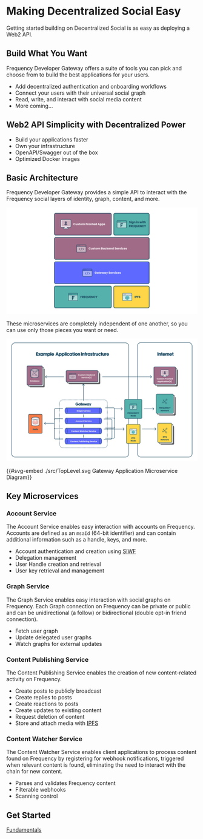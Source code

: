 # Making Decentralized Social Easy

Getting started building on Decentralized Social is as easy as deploying a Web2 API.

## Build What You Want

Frequency Developer Gateway offers a suite of tools you can pick and choose from to build the best applications for your users.

<!-- Add more visual elements to the services -->

- Add decentralized authentication and onboarding workflows
- Connect your users with their universal social graph
- Read, write, and interact with social media content
- More coming...

## Web2 API Simplicity with Decentralized Power

- Build your applications faster
- Own your infrastructure
- OpenAPI/Swagger out of the box
- Optimized Docker images

## Basic Architecture

Frequency Developer Gateway provides a simple API to interact with the Frequency social layers of identity, graph, content, and more.

![Gateway Application Layer Diagram](./assets/GatewayLayers.svg)

These microservices are completely independent of one another, so you can use only those pieces you want or need.

![Gateway Application Layer Diagram](./assets/TopLevel.svg)

{{#svg-embed ./src/TopLevel.svg Gateway Application Microservice Diagram}}

## Key Microservices

### Account Service

The Account Service enables easy interaction with accounts on Frequency.
Accounts are defined as an `msaId` (64-bit identifier) and can contain additional information such as a handle, keys, and more.

- Account authentication and creation using [SIWF](https://github.com/ProjectLibertyLabs/siwf)
- Delegation management
- User Handle creation and retrieval
- User key retrieval and management

### Graph Service

The Graph Service enables easy interaction with social graphs on Frequency.
Each Graph connection on Frequency can be private or public and can be unidirectional (a follow) or bidirectional (double opt-in friend connection).

- Fetch user graph
- Update delegated user graphs
- Watch graphs for external updates

### Content Publishing Service

The Content Publishing Service enables the creation of new content-related activity on Frequency.

- Create posts to publicly broadcast
- Create replies to posts
- Create reactions to posts
- Create updates to existing content
- Request deletion of content
- Store and attach media with [IPFS](https://ipfs.tech)

### Content Watcher Service

The Content Watcher Service enables client applications to process content found on Frequency by registering for webhook notifications, triggered when relevant content is found, eliminating the need to interact with the chain for new content.

- Parses and validates Frequency content
- Filterable webhooks
- Scanning control

## Get Started

<div class="button-links">
  <a href="./">Fundamentals</a>
 
</div>
